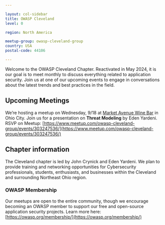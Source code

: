 ```yaml
---

layout: col-sidebar
title: OWASP Cleveland
level: 0

region: North America

meetup-group: owasp-cleveland-group
country: USA
postal-code: 44106

---
```


Welcome to the OWASP Cleveland Chapter. Reactivated in May 2024, it is our goal is to meet monthly to discuss everything related to application security. Join us at one of our upcoming events to engage in conversations about the latest trends and best practices in the field.

## Upcoming Meetings

We’re hosting a meetup on Wednesday, 9/18 at [Market Avenue Wine Bar](https://marketavenuewinebar.com/) in Ohio City. Join us for a presentation on **Threat Modeling** by Eden Yardeni. RSVP on Meetup: [https://www.meetup.com/owasp-cleveland-group/events/303247536/](https://www.meetup.com/owasp-cleveland-group/events/303247536/)



## Chapter information

The Cleveland chapter is led by John Crynick and Eden Yardeni. We plan to provide training and networking opportunities for Cybersecurity professionals, students, enthusiasts, and businesses within the Cleveland and surrounding Northeast Ohio region. 

### OWASP Membership

Our meetups are open to the entire community, though we encourage becoming an OWASP member to support our free and open-source application security projects. Learn more here: [https://owasp.org/membership/](https://owasp.org/membership/)

<!-- end list -->




